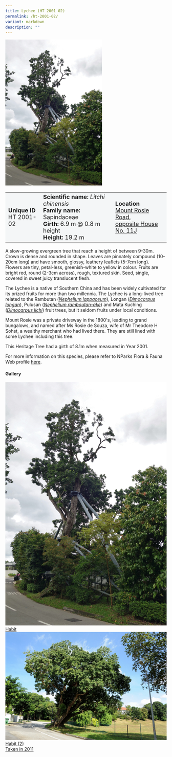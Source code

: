 ```yaml
---
title: Lychee (HT 2001 02)
permalink: /ht-2001-02/
variant: markdown
description: ""
---
```

<div class="isomer-image-wrapper">
<img style="width: 60%" src="/images/Heritage_trees_photos/litchi_ht2001-02_habit.jpg">
</div><table style="minWidth: 100px; font-size: 18px; background: #F4F6F7">
<tbody><tr>
<td rowspan="1" colspan="1">
<strong>Unique ID</strong>
<br>HT 2001-02
</td>
<td rowspan="1" colspan="1">
	<strong>Scientific name:</strong> <em>Litchi chinensis</em>
<br><strong>Family name: </strong>Sapindaceae
<br><strong>Girth: </strong>6.9 m @ 0.8 m height
<br><strong>Height: </strong>19.2 m
</td>
<td rowspan="1" colspan="1">
<strong>Location</strong><a href="https://www.onemap.gov.sg/?lat=1.322596000001257&amp;lng=103.83599300000431">
 <br>Mount Rosie Road,<br>opposite House No. 11J</a>
</td>
</tr>
</tbody>
</table>
<p>A slow-growing evergreen tree that reach a height of between 9-30m. Crown is dense and rounded in shape. Leaves are pinnately compound (10-20cm long) and have smooth, glossy, leathery leaflets (5-7cm long). Flowers are tiny, petal-less, greenish-white to yellow in colour. Fruits are bright red, round (2-3cm across), rough, textured skin. Seed, single, covered in sweet juicy translucent flesh. </p>
  
<p>The Lychee is a native of Southern China and has been widely cultivated for its prized fruits for more than two millennia. The Lychee is a long-lived tree related to the Rambutan (<a href="https://www.nparks.gov.sg/florafaunaweb/flora/3/0/3042"><em>Nephelium lappaceum</em></a>), Longan (<a href="https://www.nparks.gov.sg/florafaunaweb/flora/2/8/2848"><em>Dimocarpus longan</em></a>), Pulusan (<a href="https://www.nparks.gov.sg/florafaunaweb/flora/3/0/3043"><em>Nephelium ramboutan-ake</em></a>) and Mata Kuching (<a href="https://www.nparks.gov.sg/florafaunaweb/flora/3/9/3933"><em>Dimocarpus lichi</em></a>) fruit trees, but it seldom fruits under local conditions.</p> 
	
<p>Mount Rosie was a private driveway in the 1800's, leading to grand bungalows, and named after Ms Rosie de Souza, wife of Mr Theodore H Sohst, a wealthy merchant who had lived there. They are still lined with some Lychee including this tree.</p>
	
<p>This Heritage Tree had a girth of 8.1m when measured in Year 2001.</p>

<p>For more information on this species, please refer to NParks Flora &amp; Fauna Web profile <a href="https://www.nparks.gov.sg/florafaunaweb/flora/3/2/3290">here</a>.</p>

<h4><b>Gallery</b></h4>
<div class="isomer-card-grid">
<a href="/images/Heritage_trees_photos/litchi_ht2001-02_habit.jpg" class="isomer-card">
<div class="isomer-card-image">
<div class="isomer-image-wrapper"><img src="/images/Heritage_trees_photos/litchi_ht2001-02_habit.jpg"></div></div>
<div class="isomer-card-body"><div class="isomer-card-title">Habit</div></div></a>
	
<a href="/images/Heritage_trees_photos/litchi_ht2001-02_habitold.jpg" class="isomer-card">
<div class="isomer-card-image">
<div class="isomer-image-wrapper"><img src="/images/Heritage_trees_photos/litchi_ht2001-02_habitold.jpg"></div></div>
<div class="isomer-card-body"><div class="isomer-card-title">Habit (2)</div><div class="isomer-card-description">Taken in 2011</div></div></a></div>